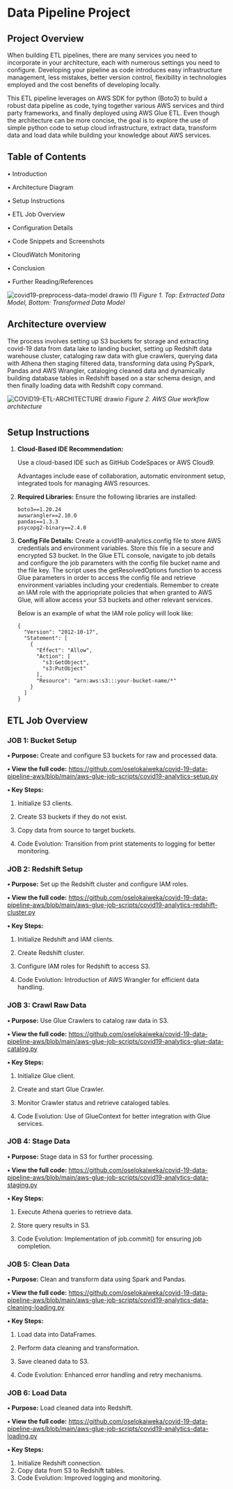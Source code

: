 # Data Pipeline Project


## Project Overview
When building ETL pipelines, there are many services you need to incorporate in your architecture, each with numerous settings you need to configure.  Developing your pipeline as code introduces easy infrastructure management, less mistakes, better version control, flexibility in technologies employed and the cost benefits of developing locally.

This ETL pipeline leverages on AWS SDK for python (Boto3) to build a robust data pipeline as code, tying together various AWS services and third party frameworks, and finally deployed using AWS Glue ETL. Even though the architecture can be more concise, the goal is to explore the use of simple python code to setup cloud infrastructure, extract data, transform data and load data while building your knowledge about AWS services.

## Table of Contents
•	Introduction

•	Architecture Diagram

•	Setup Instructions

•	ETL Job Overview

•	Configuration Details

•	Code Snippets and Screenshots

•	CloudWatch Monitoring

•	Conclusion

•	Further Reading/References

![covid19-preprocess-data-model drawio (1)](https://github.com/user-attachments/assets/f001cac2-a914-45ac-8d5e-2ce7174bb603)
                          _Figure 1. Top: Extrracted Data Model, Bottom: Transformed Data Model_

## Architecture overview
The process involves setting up S3 buckets for storage and extracting covid-19 data from data lake to landing bucket, setting up Redshift data warehouse cluster, cataloging raw data with glue crawlers, querying data with Athena then staging filtered data, transforming data using PySpark, Pandas and AWS Wrangler, cataloging cleaned data and dynamically building database tables in Redshift based on a star schema design, and then finally loading data with Redshift copy command.  


![COVID19-ETL-ARCHITECTURE drawio](https://github.com/user-attachments/assets/635eda25-85ba-4c43-a4f8-de0389ffbed5)
                          _Figure 2. AWS Glue workflow architecture_


#
## Setup Instructions
1.	**Cloud-Based IDE Recommendation:**
	
    Use a cloud-based IDE such as GitHub CodeSpaces or AWS Cloud9.

    Advantages include ease of collaboration, automatic environment setup, integrated tools for managing AWS resources.

2.  **Required Libraries:**
    Ensure the following libraries are installed:

        boto3==1.20.24
        awswrangler==2.10.0
        pandas==1.3.3
        psycopg2-binary==2.4.0

3.	**Config File Details:**
    Create a covid19-analytics.config file to store AWS credentials and environment variables. Store this file in a secure and encrypted S3 bucket. In the Glue ETL console, navigate to job details and configure the job parameters with the config file bucket name and the file key. The script uses the getResolvedOptions function to access Glue parameters in order to access the config file and retrieve environment variables including your credentials. Remember to create an IAM role with the appriopriate policies that when granted to AWS Glue, will allow access your S3 buckets and other relevant services. 

    Below is an example of what the IAM role policy will look like:

        {
          "Version": "2012-10-17", 
          "Statement": [
            {
              "Effect": "Allow", 
              "Action": [
                "s3:GetObject",
                "s3:PutObject"
              ],
              "Resource": "arn:aws:s3:::your-bucket-name/*"
            }
          ]
        }

## ETL Job Overview
### JOB 1: Bucket Setup
**•	Purpose:** Create and configure S3 buckets for raw and processed data.

**• View the full code:** https://github.com/oselokaiweka/covid-19-data-pipeline-aws/blob/main/aws-glue-job-scripts/covid19-analytics-setup.py

**•	Key Steps:**

  1. Initialize S3 clients.
  
  2. Create S3 buckets if they do not exist.
  
  3. Copy data from source to target buckets.
  
  4. Code Evolution: Transition from print statements to logging for better monitoring.
    
### JOB 2: Redshift Setup
**•	Purpose:** Set up the Redshift cluster and configure IAM roles.

**• View the full code:** https://github.com/oselokaiweka/covid-19-data-pipeline-aws/blob/main/aws-glue-job-scripts/covid19-analytics-redshift-cluster.py

**•	Key Steps:**

  1. Initialize Redshift and IAM clients.
  
  2. Create Redshift cluster.
  
  3. Configure IAM roles for Redshift to access S3.
  
  4. Code Evolution: Introduction of AWS Wrangler for efficient data handling.

### JOB 3: Crawl Raw Data
**•	Purpose:** Use Glue Crawlers to catalog raw data in S3.

**• View the full code:** https://github.com/oselokaiweka/covid-19-data-pipeline-aws/blob/main/aws-glue-job-scripts/covid19-analytics-glue-data-catalog.py

**•	Key Steps:**

  1. Initialize Glue client.
  
  2. Create and start Glue Crawler.
  
  3. Monitor Crawler status and retrieve cataloged tables.
  
  4. Code Evolution: Use of GlueContext for better integration with Glue services.

### JOB 4: Stage Data
**•	Purpose:** Stage data in S3 for further processing.

**• View the full code:** https://github.com/oselokaiweka/covid-19-data-pipeline-aws/blob/main/aws-glue-job-scripts/covid19-analytics-data-staging.py

**•	Key Steps:**

  1. Execute Athena queries to retrieve data.
  
  2. Store query results in S3.
  
  3. Code Evolution: Implementation of job.commit() for ensuring job completion.

### JOB 5: Clean Data
**•	Purpose:** Clean and transform data using Spark and Pandas.

**• View the full code:** https://github.com/oselokaiweka/covid-19-data-pipeline-aws/blob/main/aws-glue-job-scripts/covid19-analytics-data-cleaning-loading.py

**•	Key Steps:**

  1. Load data into DataFrames.
  
  2. Perform data cleaning and transformation.
  
  3. Save cleaned data to S3.
  
  4. Code Evolution: Enhanced error handling and retry mechanisms.

### JOB 6: Load Data
**•	Purpose:** Load cleaned data into Redshift.

**• View the full code:** https://github.com/oselokaiweka/covid-19-data-pipeline-aws/blob/main/aws-glue-job-scripts/covid19-analytics-data-loading.py

**•	Key Steps:**

1. Initialize Redshift connection.
2. Copy data from S3 to Redshift tables.
3. Code Evolution: Improved logging and monitoring.
